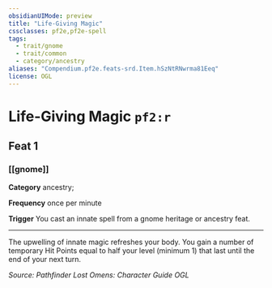 ```yaml
---
obsidianUIMode: preview
title: "Life-Giving Magic"
cssclasses: pf2e,pf2e-spell
tags:
  - trait/gnome
  - trait/common
  - category/ancestry
aliases: "Compendium.pf2e.feats-srd.Item.hSzNtRNwrma81Eeq"
license: OGL
---
```

# Life-Giving Magic `pf2:r`
## Feat 1
### [[gnome]]

**Category** ancestry; 




**Frequency** once per minute

**Trigger** You cast an innate spell from a gnome heritage or ancestry feat.

* * *

The upwelling of innate magic refreshes your body. You gain a number of temporary Hit Points equal to half your level (minimum 1) that last until the end of your next turn.

*Source: Pathfinder Lost Omens: Character Guide*
*OGL*